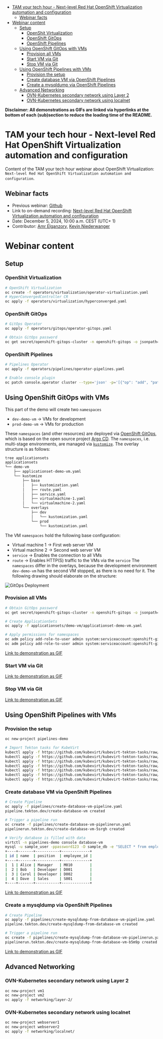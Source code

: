 - [TAM your tech hour - Next-level Red Hat OpenShift Virtualization automation and configuration](#tam-your-tech-hour---next-level-red-hat-openshift-virtualization-automation-and-configuration)
  - [Webinar facts](#webinar-facts)
- [Webinar content](#webinar-content)
  - [Setup](#setup)
    - [OpenShit Virtualization](#openshit-virtualization)
    - [OpenShift GitOps](#openshift-gitops)
    - [OpenShift Pipelines](#openshift-pipelines)
  - [Using OpenShift GitOps with VMs](#using-openshift-gitops-with-vms)
    - [Provision all VMs](#provision-all-vms)
    - [Start VM via Git](#start-vm-via-git)
    - [Stop VM via Git](#stop-vm-via-git)
  - [Using OpenShift Pipelines with VMs](#using-openshift-pipelines-with-vms)
    - [Provision the setup](#provision-the-setup)
    - [Create database VM via OpenShift Pipelines](#create-database-vm-via-openshift-pipelines)
    - [Create a mysqldump via OpenShift Pipelines](#create-a-mysqldump-via-openshift-pipelines)
  - [Advanced Networking](#advanced-networking)
    - [OVN-Kubernetes secondary network using Layer 2](#ovn-kubernetes-secondary-network-using-layer-2)
    - [OVN-Kubernetes secondary network using localnet](#ovn-kubernetes-secondary-network-using-localnet)

**Disclaimer: All demonstrations as GIFs are linked via hyperlinks at the bottom of each (sub)section to reduce the loading time of the README.**

# TAM your tech hour - Next-level Red Hat OpenShift Virtualization automation and configuration

Content of the TAM your tech hour webinar about OpenShift Virtualization: `Next-level Red Hat OpenShift Virtualization automation and configuration`. 

## Webinar facts

- Previous webinar: [Github](https://github.com/Skalador/tam-your-tech-hour-openshift-virtualization)
- Link to on-demand recording: [Next-level Red Hat OpenShift Virtualization automation and configuration](https://www.redhat.com/en/events/webinar/tam-your-tech/next-level-red-hat-openshift-virtualization-automation-configuration-2024)
- Date: December 5, 2024, 10:00 a.m. CEST (UTC+ 1)
- Contributor: [Amr Elganzory](https://github.com/AmrGanz), [Kevin Niederwanger](https://github.com/Skalador)

# Webinar content

## Setup 

### OpenShit Virtualization

```sh
# OpenShift Virtualization
oc create -f operators/virtualization/operator-virtualization.yaml
# HyperConvergedController CR
oc apply -f operators/virtualization/hyperconverged.yaml
```

### OpenShift GitOps

```sh
# GitOps Operator
oc apply -f operators/gitops/operator-gitops.yaml

# Obtain GitOps password
oc get secret/openshift-gitops-cluster -n openshift-gitops -o jsonpath='{.data.admin\.password}' | base64 -d
```

### OpenShift Pipelines

```sh
# Pipelines Operator
oc apply -f operators/pipelines/operator-pipelines.yaml

# Enable console plugin
oc patch console.operator cluster --type='json' -p='[{"op": "add", "path": "/spec/plugins/-", "value": "pipelines-console-plugin"}]'
```

## Using OpenShift GitOps with VMs

This part of the demo will create two `namespaces`
- `dev-demo-vm`  -> VMs for development
- `prod-demo-vm` -> VMs for production

These `namespaces` (and other resources) are deployed via [OpenShift GitOps](https://docs.redhat.com/en/documentation/red_hat_openshift_gitops/1.14/html/understanding_openshift_gitops/index), which is based on the open source project [Argo CD](https://argoproj.github.io/cd/). The `namespaces`, i.e. multi-stage environments, are managed via [`kustomize`](https://kustomize.io/).
The overlay structure is as follows:
```sh
tree applicationsets 
applicationsets
└── demo-vm
    ├── applicationset-demo-vm.yaml
    └── kustomize
        ├── base
        │   ├── kustomization.yaml
        │   ├── route.yaml
        │   ├── service.yaml
        │   ├── virtualmachine-1.yaml
        │   └── virtualmachine-2.yaml
        └── overlays
            ├── dev
            │   └── kustomization.yaml
            └── prod
                └── kustomization.yaml
```

The VM `namespaces` hold the following base configuration:
- Virtual machine 1 -> First web server VM
- Virtual machine 2 -> Second web server VM
- `service`         -> Enables the connection to all VMs 
- `route`           -> Enables HTTP(S) traffic to the VMs via the `service`
The `namespaces` differ in the overlays, because the development environment `dev-demo-vm` has the second VM stopped, as there is no need for it. The following drawing should elaborate on the structure:

![GitOps Deployment](./src/img/GitOps-white.drawio.png)

### Provision all VMs

```sh
# Obtain GitOps password
oc get secret/openshift-gitops-cluster -n openshift-gitops -o jsonpath='{.data.admin\.password}' | base64 -d

# Create ApplicationSets
oc apply -f applicationsets/demo-vm/applicationset-demo-vm.yaml

# Apply permissions for namespaces
oc adm policy add-role-to-user admin system:serviceaccount:openshift-gitops:openshift-gitops-argocd-application-controller -n dev-demo-vm
oc adm policy add-role-to-user admin system:serviceaccount:openshift-gitops:openshift-gitops-argocd-application-controller -n prod-demo-vm
```

[Link to demonstration as GIF](./src/video/deploy_vms_via_git.gif)

### Start VM via Git

[Link to demonstration as GIF](./src/video/start_vm_via_git.gif)

### Stop VM via Git

[Link to demonstration as GIF](./src/video/stop_vm_via_git.gif)

## Using OpenShift Pipelines with VMs


### Provision the setup

```sh
oc new-project pipelines-demo

# Import Tekton tasks for KubeVirt
kubectl apply -f https://github.com/kubevirt/kubevirt-tekton-tasks/raw/v0.22.0/release/tasks/create-vm-from-manifest/create-vm-from-manifest.yaml
kubectl apply -f https://github.com/kubevirt/kubevirt-tekton-tasks/raw/v0.22.0/release/tasks/cleanup-vm/cleanup-vm.yaml
kubectl apply -f https://github.com/kubevirt/kubevirt-tekton-tasks/raw/v0.22.0/release/tasks/wait-for-vmi-status/wait-for-vmi-status.yaml
kubectl apply -f https://github.com/kubevirt/kubevirt-tekton-tasks/raw/v0.22.0/release/tasks/execute-in-vm/execute-in-vm.yaml
kubectl apply -f https://github.com/kubevirt/kubevirt-tekton-tasks/raw/v0.22.0/release/tasks/generate-ssh-keys/generate-ssh-keys.yaml
kubectl apply -f https://github.com/kubevirt/kubevirt-tekton-tasks/raw/v0.22.0/release/tasks/modify-data-object/modify-data-object.yaml
kubectl apply -f https://github.com/kubevirt/kubevirt-tekton-tasks/raw/v0.22.0/release/tasks/disk-virt-customize/disk-virt-customize.yaml
```

### Create database VM via OpenShift Pipelines
```sh
# Create Pipeline
oc apply -f pipelines/create-database-vm-pipeline.yaml 
pipeline.tekton.dev/create-database-vm created

# Trigger a pipeline run
oc create -f pipelines/create-database-vm-pipelinerun.yaml 
pipelinerun.tekton.dev/create-database-vm-5srgh created

# Verify database is filled with data
virtctl -n pipelines-demo console database-vm
mysql -u sample_user -ppassword123 -D sample_db -e "SELECT * from employees;"
+----+-------+-----------+-------------+
| id | name  | position  | employee_id |
+----+-------+-----------+-------------+
|  1 | Alice | Manager   | M010        |
|  2 | Bob   | Developer | D001        |
|  3 | Carol | Developer | D002        |
|  4 | Dave  | Sales     | S001        |
+----+-------+-----------+-------------+
```

[Link to demonstration as GIF](./src/video/create_database_vm_pipelines.gif)


### Create a mysqldump via OpenShift Pipelines

```sh
# Create Pipeline
oc apply -f pipelines/create-mysqldump-from-database-vm-pipeline.yaml 
pipeline.tekton.dev/create-mysqldump-from-database-vm created

# Trigger a pipeline run
oc create -f pipelines/create-mysqldump-from-database-vm-pipelinerun.yaml
pipelinerun.tekton.dev/create-mysqldump-from-database-vm-b5m9p created
```

[Link to demonstration as GIF](./src/video/create_mysqldump_pipelines.gif)

## Advanced Networking

### OVN-Kubernetes secondary network using Layer 2

```sh
oc new-project vm1
oc new-project vm2
oc apply -f networking/layer-2/
```

### OVN-Kubernetes secondary network using localnet

```sh
oc new-project webserver1
oc new-project webserver2
oc apply -f networking/localnet/
```
